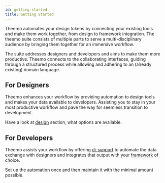 ```yaml
---
id: getting-started
title: Getting Started
---
```


Theemo automates your design tokens by connecting your existing tools
and make them work together, from design to framework integration. The theemo
suite consists of multiple parts to serve a multi-disciplinary audience by
bringing them together for an immersive workflow.

The suite addresses designers and developers and aims to make them
more productive. Theemo connects to the collaborating interfaces, guiding
through a structured process while allowing and adhering to an (already
existing) domain language.

## For Designers

Theemo enhances your workflow by providing automation to design tools and makes
your data available to developers.
Assisting you to stay in your most productive workflow and pave the way for
seemless transition to development.

Have a look at [design](design.md) section, what options are available.

## For Developers

Theemo assists your workflow by offering [cli support](cli.md)
to automate the data exchange with designers and integrates that output with
your [framework](frameworks.md) of choice.

Set up the automation once and then maintain it with the minimal amount possible.
